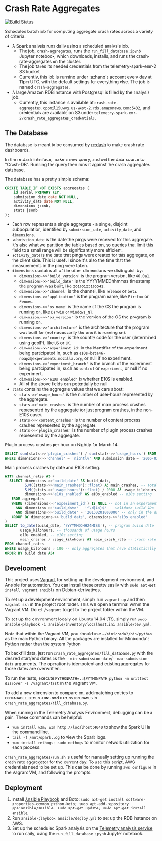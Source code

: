 Crash Rate Aggregates
=====================

[![Build Status](https://travis-ci.org/mozilla/moz-crash-rate-aggregates.svg?branch=master)](https://travis-ci.org/Uberi/moz-crash-rate-aggregates)

Scheduled batch job for computing aggregate crash rates across a variety of criteria.

* A Spark analysis runs daily using a [scheduled analysis job](https://analysis.telemetry.mozilla.org/cluster/schedule).
    * The job, `crash-aggregates`, runs the `run_fill_database.ipynb` Jupyter notebook, which downloads, installs, and runs the crash-rate-aggregates on the cluster.
    * The job takes its needed credentials from the telemetry-spark-emr-2 S3 bucket.
    * Currently, this job is running under :azhang's account every day at 11pm UTC, with the default settings for everything else. The job is named `crash-aggregates`.
* A large Amazon RDB instance with Postgresql is filled by the analysis job.
    * Currently, this instance is available at `crash-rate-aggregates.cppmil15uwvg.us-west-2.rds.amazonaws.com:5432`, and credentials are available on S3 under `telemetry-spark-emr-2/crash_rate_aggregates_credentials`.

The Database
------------

The database is meant to be consumed by [re:dash](https://sql.telemetry.mozilla.org/dashboard/general) to make crash rate dashboards.

In the re:dash interface, make a new query, and set the data source to "Crash-DB". Running the query then runs it against the crash aggregates database.

The database has a pretty simple schema:

```sql
CREATE TABLE IF NOT EXISTS aggregates (
    id serial PRIMARY KEY,
    submission_date date NOT NULL,
    activity_date date NOT NULL,
    dimensions jsonb,
    stats jsonb
);
```

* Each row represents a single aggregate - a single, disjoint subpopulation, identified by `submission_date`, `activity_date`, and `dimensions`.
* `submission_date` is the date the pings were received for this aggregate. It's also what we partition the tables based on, so queries that limit this field to a small range will be significantly more efficient.
* `activity_date` is the date that pings were created for this aggregate, on the client side. This is useful since it's also the time that the measurements in the ping were taken.
* `dimensions` contains all of the other dimensions we distinguish by:
    * `dimensions->>'build_version'` is the program version, like `46.0a1`.
    * `dimensions->>'build_date'` is the YYYYMMDDhhmmss timestamp the program was built, like `20160123180541`.
    * `dimensions->>'channel'` is the channel, like `release` or `beta`.
    * `dimensions->>'application'` is the program name, like `Firefox` or `Fennec`.
    * `dimensions->>'os_name'` is the name of the OS the program is running on, like `Darwin` or `Windows_NT`.
    * `dimensions->>'os_version'` is the version of the OS the program is running on.
    * `dimensions->>'architecture'` is the architecture that the program was built for (not necessarily the one it is running on).
    * `dimensions->>'country'` is the country code for the user (determined using geoIP), like `US` or `UK`.
    * `dimensions->>'experiment_id'` is the identifier of the experiment being participated in, such as `e10s-beta46-noapz@experiments.mozilla.org`, or null if no experiment.
    * `dimensions->>'experiment_branch'` is the branch of the experiment being participated in, such as `control` or `experiment`, or null if no experiment.
    * `dimensions->>'e10s_enabled'` is whether E10S is enabled.
    * All of the above fields can potentially be null.
* `stats` contains the aggregate values that we care about:
    * `stats->>'usage_hours'` is the number of user-hours represented by the aggregate.
    * `stats->>'main_crashes'` is the number of main process crashes represented by the aggregate (or just program crashes, in the non-E10S case).
    * `stats->>'content_crashes'` is the number of content process crashes represented by the aggregate.
    * `stats->>'plugin_crashes'` is the number of plugin process crashes represented by the aggregate.

Plugin process crashes per hour on Nightly for March 14:

```sql
SELECT sum(stats->>'plugin_crashes') / sum(stats->>'usage_hours') FROM aggregates
WHERE dimensions->>'channel' = 'nightly' AND submission_date = '2016-03-14'
```

Main process crashes by date and E10S setting.

```sql
WITH channel_rates AS (
  SELECT dimensions->>'build_date' AS build_date,
         SUM((stats->>'main_crashes')::float) AS main_crashes, -- total number of crashes
         SUM((stats->>'usage_hours')::float) / 1000 AS usage_kilohours, -- thousand hours of usage
         dimensions->>'e10s_enabled' AS e10s_enabled -- e10s setting
   FROM aggregates
   WHERE (dimensions->>'experiment_id') IS NULL -- not in an experiment
     AND dimensions->>'build_date' ~ '^\d{14}$' -- validate build IDs
     AND dimensions->>'build_date' > '20160201000000' -- only in the date range that we care about
   GROUP BY dimensions->>'build_date', dimensions->>'e10s_enabled'
)
SELECT to_date(build_date, 'YYYYMMDDHH24MISS'), -- program build date
       usage_kilohours, -- thousands of usage hours
       e10s_enabled, -- e10s setting
       main_crashes / usage_kilohours AS main_crash_rate -- crash rate being defined as crashes per thousand usage hours
FROM channel_rates
WHERE usage_kilohours > 100 -- only aggregates that have statistically significant usage hours
ORDER BY build_date ASC
```

Development
-----------

This project uses [Vagrant](https://www.vagrantup.com/) for setting up the development environment, and [Ansible](https://www.ansible.com/) for automation. You can install these pretty easily with `sudo apt-get install vagrant ansible` on Debian-derivatives.

To set up a development environment, simply run `vagrant up` and then `vagrant ssh` in the project root folder. This will open a terminal within the Vagrant VM. Do `cd /vagrant` to get to the project folder within the VM.

To set up the environment locally on Ubuntu 14.04 LTS, simply run `sudo ansible-playbook -i ansible/inventory/localhost.ini ansible/dev.yml`.

Note that within the Vagrant VM, you should use `~/miniconda2/bin/python` as the main Python binary. All the packages are installed for Miniconda's Python rather than the system Python.

To backfill data, just run `crash_rate_aggregates/fill_database.py` with the desired start/end dates as the `--min-submission-date`/`--max-submission-date` arguments. The operation is idempotent and existing aggregates for those dates are overwritten.

To run the tests, execute `PYTHONPATH=.:$PYTHONPATH python -m unittest discover -s /vagrant/test` in the Vagrant VM.

To add a new dimension to compare on, add matching entries to `COMPARABLE_DIMENSIONS` and `DIMENSION_NAMES` in `crash_rate_aggregates/fill_database.py`.

When running in the Telemetry Analysis Environment, debugging can be a pain. These commands can be helpful:

* `yum install w3m; w3m http://localhost:4040` to show the Spark UI in the command line.
* `tail -f /mnt/spark.log` to view the Spark logs.
* `yum install nethogs; sudo nethogs` to monitor network utilization for each process.

`crash_rate_aggregates/run.sh` is useful for manually setting up running the crash rate aggregator for the current day. To use this script, AWS credentials need to be set up. This can be done by running `aws configure` in the Vagrant VM, and following the prompts.

Deployment
----------

1. Install [Ansible Playbook](http://docs.ansible.com/ansible/playbooks.html) and Boto: `sudo apt-get install software-properties-common python-boto; sudo apt-add-repository ppa:ansible/ansible; sudo apt-get update; sudo apt-get install ansible`.
2. Run `ansible-playbook ansible/deploy.yml` to set up the RDB instance on AWS.
3. Set up the scheduled Spark analysis on the [Telemetry analysis service](https://analysis.telemetry.mozilla.org/cluster/schedule) to run daily, using the `run_fill_database.ipynb` Jupyter notebook.
